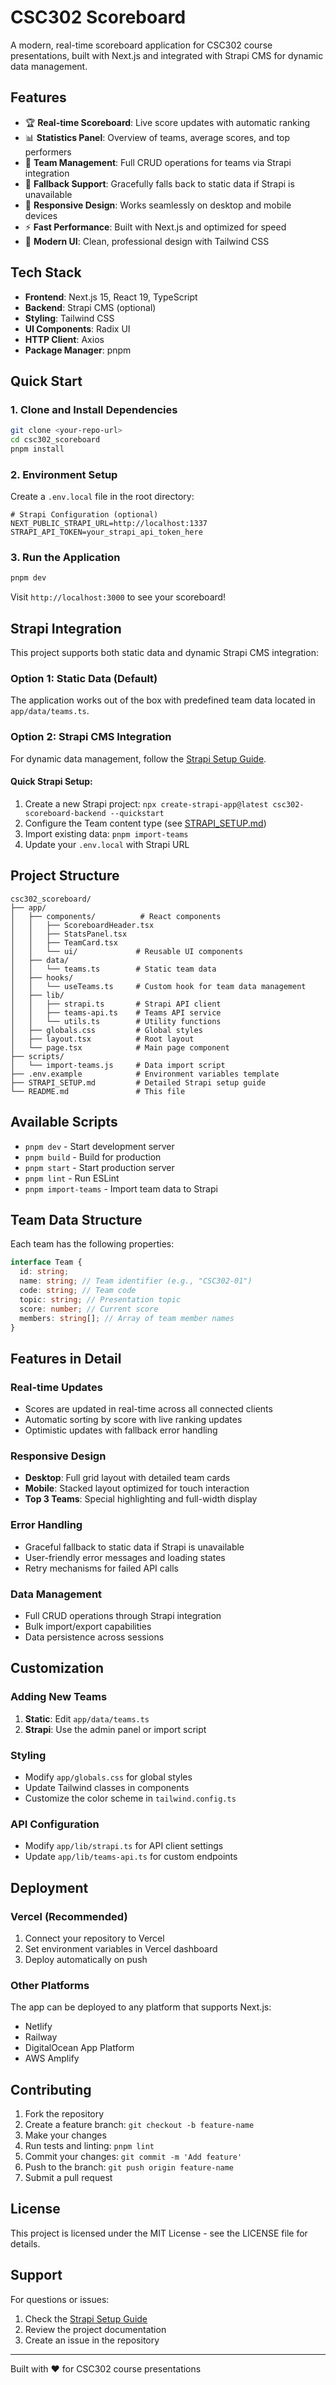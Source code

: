 # CSC302 Scoreboard

A modern, real-time scoreboard application for CSC302 course presentations, built with Next.js and integrated with Strapi CMS for dynamic data management.

## Features

- 🏆 **Real-time Scoreboard**: Live score updates with automatic ranking
- 📊 **Statistics Panel**: Overview of teams, average scores, and top performers
- 🎯 **Team Management**: Full CRUD operations for teams via Strapi integration
- 🔄 **Fallback Support**: Gracefully falls back to static data if Strapi is unavailable
- 📱 **Responsive Design**: Works seamlessly on desktop and mobile devices
- ⚡ **Fast Performance**: Built with Next.js and optimized for speed
- 🎨 **Modern UI**: Clean, professional design with Tailwind CSS

## Tech Stack

- **Frontend**: Next.js 15, React 19, TypeScript
- **Backend**: Strapi CMS (optional)
- **Styling**: Tailwind CSS
- **UI Components**: Radix UI
- **HTTP Client**: Axios
- **Package Manager**: pnpm

## Quick Start

### 1. Clone and Install Dependencies

```bash
git clone <your-repo-url>
cd csc302_scoreboard
pnpm install
```

### 2. Environment Setup

Create a `.env.local` file in the root directory:

```env
# Strapi Configuration (optional)
NEXT_PUBLIC_STRAPI_URL=http://localhost:1337
STRAPI_API_TOKEN=your_strapi_api_token_here
```

### 3. Run the Application

```bash
pnpm dev
```

Visit `http://localhost:3000` to see your scoreboard!

## Strapi Integration

This project supports both static data and dynamic Strapi CMS integration:

### Option 1: Static Data (Default)

The application works out of the box with predefined team data located in `app/data/teams.ts`.

### Option 2: Strapi CMS Integration

For dynamic data management, follow the [Strapi Setup Guide](STRAPI_SETUP.md).

#### Quick Strapi Setup:

1. Create a new Strapi project: `npx create-strapi-app@latest csc302-scoreboard-backend --quickstart`
2. Configure the Team content type (see [STRAPI_SETUP.md](STRAPI_SETUP.md))
3. Import existing data: `pnpm import-teams`
4. Update your `.env.local` with Strapi URL

## Project Structure

```
csc302_scoreboard/
├── app/
│   ├── components/          # React components
│   │   ├── ScoreboardHeader.tsx
│   │   ├── StatsPanel.tsx
│   │   ├── TeamCard.tsx
│   │   └── ui/             # Reusable UI components
│   ├── data/
│   │   └── teams.ts        # Static team data
│   ├── hooks/
│   │   └── useTeams.ts     # Custom hook for team data management
│   ├── lib/
│   │   ├── strapi.ts       # Strapi API client
│   │   ├── teams-api.ts    # Teams API service
│   │   └── utils.ts        # Utility functions
│   ├── globals.css         # Global styles
│   ├── layout.tsx          # Root layout
│   └── page.tsx            # Main page component
├── scripts/
│   └── import-teams.js     # Data import script
├── .env.example            # Environment variables template
├── STRAPI_SETUP.md         # Detailed Strapi setup guide
└── README.md               # This file
```

## Available Scripts

- `pnpm dev` - Start development server
- `pnpm build` - Build for production
- `pnpm start` - Start production server
- `pnpm lint` - Run ESLint
- `pnpm import-teams` - Import team data to Strapi

## Team Data Structure

Each team has the following properties:

```typescript
interface Team {
  id: string;
  name: string; // Team identifier (e.g., "CSC302-01")
  code: string; // Team code
  topic: string; // Presentation topic
  score: number; // Current score
  members: string[]; // Array of team member names
}
```

## Features in Detail

### Real-time Updates

- Scores are updated in real-time across all connected clients
- Automatic sorting by score with live ranking updates
- Optimistic updates with fallback error handling

### Responsive Design

- **Desktop**: Full grid layout with detailed team cards
- **Mobile**: Stacked layout optimized for touch interaction
- **Top 3 Teams**: Special highlighting and full-width display

### Error Handling

- Graceful fallback to static data if Strapi is unavailable
- User-friendly error messages and loading states
- Retry mechanisms for failed API calls

### Data Management

- Full CRUD operations through Strapi integration
- Bulk import/export capabilities
- Data persistence across sessions

## Customization

### Adding New Teams

1. **Static**: Edit `app/data/teams.ts`
2. **Strapi**: Use the admin panel or import script

### Styling

- Modify `app/globals.css` for global styles
- Update Tailwind classes in components
- Customize the color scheme in `tailwind.config.ts`

### API Configuration

- Modify `app/lib/strapi.ts` for API client settings
- Update `app/lib/teams-api.ts` for custom endpoints

## Deployment

### Vercel (Recommended)

1. Connect your repository to Vercel
2. Set environment variables in Vercel dashboard
3. Deploy automatically on push

### Other Platforms

The app can be deployed to any platform that supports Next.js:

- Netlify
- Railway
- DigitalOcean App Platform
- AWS Amplify

## Contributing

1. Fork the repository
2. Create a feature branch: `git checkout -b feature-name`
3. Make your changes
4. Run tests and linting: `pnpm lint`
5. Commit your changes: `git commit -m 'Add feature'`
6. Push to the branch: `git push origin feature-name`
7. Submit a pull request

## License

This project is licensed under the MIT License - see the LICENSE file for details.

## Support

For questions or issues:

1. Check the [Strapi Setup Guide](STRAPI_SETUP.md)
2. Review the project documentation
3. Create an issue in the repository

---

Built with ❤️ for CSC302 course presentations

